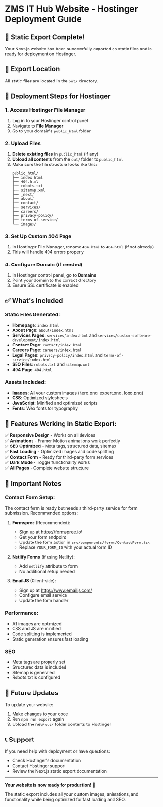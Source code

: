 # ZMS IT Hub Website - Hostinger Deployment Guide

## 🚀 Static Export Complete!

Your Next.js website has been successfully exported as static files and is ready for deployment on Hostinger.

## 📁 Export Location
All static files are located in the `out/` directory.

## 🎯 Deployment Steps for Hostinger

### 1. Access Hostinger File Manager
1. Log in to your Hostinger control panel
2. Navigate to **File Manager**
3. Go to your domain's `public_html` folder

### 2. Upload Files
1. **Delete existing files** in `public_html` (if any)
2. **Upload all contents** from the `out/` folder to `public_html`
3. Make sure the file structure looks like this:
   ```
   public_html/
   ├── index.html
   ├── 404.html
   ├── robots.txt
   ├── sitemap.xml
   ├── _next/
   ├── about/
   ├── contact/
   ├── services/
   ├── careers/
   ├── privacy-policy/
   ├── terms-of-service/
   └── images/
   ```

### 3. Set Up Custom 404 Page
1. In Hostinger File Manager, rename `404.html` to `404.html` (if not already)
2. This will handle 404 errors properly

### 4. Configure Domain (if needed)
1. In Hostinger control panel, go to **Domains**
2. Point your domain to the correct directory
3. Ensure SSL certificate is enabled

## ✅ What's Included

### Static Files Generated:
- **Homepage**: `index.html`
- **About Page**: `about/index.html`
- **Services Pages**: `services/index.html` and `services/custom-software-development/index.html`
- **Contact Page**: `contact/index.html`
- **Careers Page**: `careers/index.html`
- **Legal Pages**: `privacy-policy/index.html` and `terms-of-service/index.html`
- **SEO Files**: `robots.txt` and `sitemap.xml`
- **404 Page**: `404.html`

### Assets Included:
- **Images**: All your custom images (hero.png, expert.png, logo.png)
- **CSS**: Optimized stylesheets
- **JavaScript**: Minified and optimized scripts
- **Fonts**: Web fonts for typography

## 🎨 Features Working in Static Export:

✅ **Responsive Design** - Works on all devices  
✅ **Animations** - Framer Motion animations work perfectly  
✅ **SEO Optimized** - Meta tags, structured data, sitemap  
✅ **Fast Loading** - Optimized images and code splitting  
✅ **Contact Form** - Ready for third-party form services  
✅ **Dark Mode** - Toggle functionality works  
✅ **All Pages** - Complete website structure  

## 📝 Important Notes

### Contact Form Setup:
The contact form is ready but needs a third-party service for form submission. Recommended options:

1. **Formspree** (Recommended):
   - Sign up at https://formspree.io/
   - Get your form endpoint
   - Update the form action in `src/components/forms/ContactForm.tsx`
   - Replace `YOUR_FORM_ID` with your actual form ID

2. **Netlify Forms** (if using Netlify):
   - Add `netlify` attribute to form
   - No additional setup needed

3. **EmailJS** (Client-side):
   - Sign up at https://www.emailjs.com/
   - Configure email service
   - Update the form handler

### Performance:
- All images are optimized
- CSS and JS are minified
- Code splitting is implemented
- Static generation ensures fast loading

### SEO:
- Meta tags are properly set
- Structured data is included
- Sitemap is generated
- Robots.txt is configured

## 🔧 Future Updates

To update your website:
1. Make changes to your code
2. Run `npm run export` again
3. Upload the new `out/` folder contents to Hostinger

## 📞 Support

If you need help with deployment or have questions:
- Check Hostinger's documentation
- Contact Hostinger support
- Review the Next.js static export documentation

---

**Your website is now ready for production! 🎉**

The static export includes all your custom images, animations, and functionality while being optimized for fast loading and SEO.
